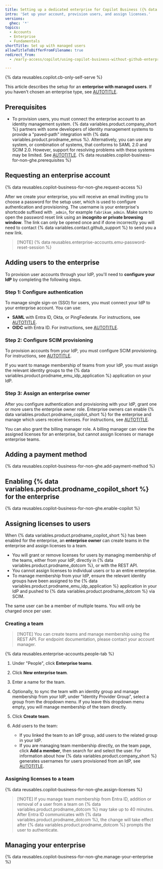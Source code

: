 ```yaml
---
title: Setting up a dedicated enterprise for Copilot Business ({% data variables.product.prodname_emus %})
intro: 'Set up your account, provision users, and assign licenses.'
versions:
  ghec: '*'
topics:
  - Accounts
  - Enterprise
  - Fundamentals
shortTitle: Set up with managed users
allowTitleToDifferFromFilename: true
redirect_from:
  - /early-access/copilot/using-copilot-business-without-github-enterprise-managed-users

---
```


<!-- expires 2025-10-28 -->
<!-- Part of the Copilot direct licensing rollout -->
<!-- Expired content will be addressed by the Drivers team -->

{% data reusables.copilot.cb-only-self-serve %}

<!-- end expires 2025-10-28 -->

This article describes the setup for an **enterprise with managed users**. If you haven't chosen an enterprise type, see [AUTOTITLE](/admin/copilot-business-only/about-enterprise-accounts-for-copilot-business).

## Prerequisites

* To provision users, you must connect the enterprise account to an identity management system. {% data variables.product.company_short %} partners with some developers of identity management systems to provide a "paved-path" integration with {% data variables.product.prodname_emus %}. Alternatively, you can use any system, or combination of systems, that conforms to SAML 2.0 and SCIM 2.0. However, support for resolving problems with these systems may be limited. See [AUTOTITLE](/admin/identity-and-access-management/understanding-iam-for-enterprises/about-enterprise-managed-users#identity-management-systems).
{% data reusables.copilot-business-for-non-ghe.prerequisites %}

## Requesting an enterprise account

{% data reusables.copilot-business-for-non-ghe.request-access %}

After we create your enterprise, you will receive an email inviting you to choose a password for the setup user, which is used to configure authentication and provisioning. The username is your enterprise's shortcode suffixed with `_admin`, for example `fabrikam_admin`. Make sure to open the password reset link using an **incognito or private browsing window**. The link can only be opened once and if done incorrectly you will need to contact {% data variables.contact.github_support %} to send you a new link.

>[!NOTE] {% data reusables.enterprise-accounts.emu-password-reset-session %}

## Adding users to the enterprise

To provision user accounts through your IdP, you'll need to **configure your IdP** by completing the following steps.

### Step 1: Configure authentication

To manage single sign-on (SSO) for users, you must connect your IdP to your enterprise account. You can use:
* **SAML** with Entra ID, Okta, or PingFederate. For instructions, see [AUTOTITLE](/admin/identity-and-access-management/configuring-authentication-for-enterprise-managed-users/configuring-saml-single-sign-on-for-enterprise-managed-users).
* **OIDC** with Entra ID. For instructions, see [AUTOTITLE](/admin/identity-and-access-management/configuring-authentication-for-enterprise-managed-users/configuring-oidc-for-enterprise-managed-users).

### Step 2: Configure SCIM provisioning

To provision accounts from your IdP, you must configure SCIM provisioning. For instructions, see [AUTOTITLE](/admin/identity-and-access-management/provisioning-user-accounts-for-enterprise-managed-users/configuring-scim-provisioning-for-enterprise-managed-users).

If you want to manage membership of teams from your IdP, you must assign the relevant identity groups to the {% data variables.product.prodname_emu_idp_application %} application on your IdP.

### Step 3: Assign an enterprise owner

After you configure authentication and provisioning with your IdP, grant one or more users the enterprise owner role. Enterprise owners can enable {% data variables.product.prodname_copilot_short %} for the enterprise and manage which users receive licenses. For instructions, see [AUTOTITLE](/admin/identity-and-access-management/provisioning-user-accounts-for-enterprise-managed-users/configuring-scim-provisioning-for-enterprise-managed-users#assigning-users-and-groups).

You can also grant the billing manager role. A billing manager can view the assigned licenses for an enterprise, but cannot assign licenses or manage enterprise teams.

## Adding a payment method

{% data reusables.copilot-business-for-non-ghe.add-payment-method %}

## Enabling {% data variables.product.prodname_copilot_short %} for the enterprise

{% data reusables.copilot-business-for-non-ghe.enable-copilot %}

## Assigning licenses to users

When {% data variables.product.prodname_copilot_short %} has been enabled for the enterprise, an **enterprise owner** can create teams in the enterprise and assign licenses to a team.

* You will grant or remove licenses for users by managing membership of the teams, either from your IdP, directly in {% data variables.product.prodname_dotcom %}, or with the REST API.
* You cannot assign licenses to individual users or to an entire enterprise.
* To manage membership from your IdP, ensure the relevant identity groups have been assigned to the {% data variables.product.prodname_emu_idp_application %} application in your IdP and pushed to {% data variables.product.prodname_dotcom %} via SCIM.

The same user can be a member of multiple teams. You will only be charged once per user.

### Creating a team

> [!NOTE] You can create teams and manage membership using the REST API. For endpoint documentation, please contact your account manager.

{% data reusables.enterprise-accounts.people-tab %}
1. Under "People", click **Enterprise teams**.
1. Click **New enterprise team**.
1. Enter a name for the team.
1. Optionally, to sync the team with an identity group and manage membership from your IdP, under "Identity Provider Group", select a group from the dropdown menu. If you leave this dropdown menu empty, you will manage membership of the team directly.
1. Click **Create team**.
1. Add users to the team:

   * If you linked the team to an IdP group, add users to the related group in your IdP.
   * If you are managing team membership directly, on the team page, click **Add a member**, then search for and select the user. For information about how {% data variables.product.company_short %} generates usernames for users provisioned from an IdP, see [AUTOTITLE](/admin/identity-and-access-management/iam-configuration-reference/username-considerations-for-external-authentication#about-usernames-for-managed-user-accounts).

### Assigning licenses to a team

{% data reusables.copilot-business-for-non-ghe.assign-licenses %}

> [!NOTE] If you manage team membership from Entra ID, addition or removal of a user from a team on {% data variables.product.prodname_dotcom %} may take up to 40 minutes. After Entra ID communicates with {% data variables.product.prodname_dotcom %}, the change will take effect after {% data variables.product.prodname_dotcom %} prompts the user to authenticate.

## Managing your enterprise

{% data reusables.copilot-business-for-non-ghe.manage-your-enterprise %}
